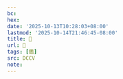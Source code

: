 ```yaml
---
bc:
hex:
date: '2025-10-13T10:28:03+08:00'
lastmod: '2025-10-14T21:46:45-08:00'
title: 􂉸
url: 􂉸
tags: [鑑]
src: DCCV
note:
---
```

